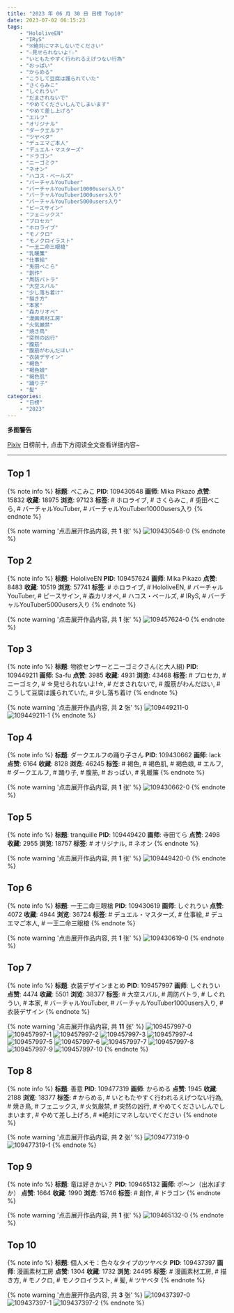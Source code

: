 ```yaml
---
title: "2023 年 06 月 30 日 日榜 Top10"
date: 2023-07-02 06:15:23
tags:
    - "HololiveEN"
    - "IRyS"
    - "※絶対にマネしないでください"
    - "☆見せられないよ!☆"
    - "いともたやすく行われるえげつない行為"
    - "おっぱい"
    - "からめる"
    - "こうして豆腐は護られていた"
    - "さくらみこ"
    - "しぐれうい"
    - "だまされないで"
    - "やめてくださいしんでしまいます"
    - "やめて差し上げろ"
    - "エルフ"
    - "オリジナル"
    - "ダークエルフ"
    - "ツヤベタ"
    - "デュエマご本人"
    - "デュエル・マスターズ"
    - "ドラゴン"
    - "ニーゴミク"
    - "ネオン"
    - "ハコス・ベールズ"
    - "バーチャルYouTuber"
    - "バーチャルYouTuber10000users入り"
    - "バーチャルYouTuber1000users入り"
    - "バーチャルYouTuber5000users入り"
    - "ピースサイン"
    - "フェニックス"
    - "プロセカ"
    - "ホロライブ"
    - "モノクロ"
    - "モノクロイラスト"
    - "一王二命三眼槍"
    - "乳暖簾"
    - "仕事絵"
    - "兎田ぺこら"
    - "創作"
    - "周防パトラ"
    - "大空スバル"
    - "少し落ち着け"
    - "描き方"
    - "本家"
    - "森カリオペ"
    - "漫画素材工房"
    - "火気厳禁"
    - "焼き鳥"
    - "突然の凶行"
    - "腹筋"
    - "腹筋がわんだほい"
    - "衣装デザイン"
    - "褐色"
    - "褐色娘"
    - "褐色肌"
    - "踊り子"
    - "髪"
categories:
    - "日榜"
    - "2023"
---
```


<i class="fa fa-triangle-exclamation"></i>**多图警告**<i class="fa fa-triangle-exclamation"></i>

[Pixiv](https://www.pixiv.net/) 日榜前十, 点击下方阅读全文查看详细内容~

<!-- more -->

---

## Top 1

{% note info %}
**标题**: ぺこみこ
**PID**: 109430548 **画师**: Mika Pikazo
**点赞**: 15832 **收藏**: 18975 **浏览**: 97123
**标签**: # ホロライブ, # さくらみこ, # 兎田ぺこら, # バーチャルYouTuber, # バーチャルYouTuber10000users入り
{% endnote %}

{% note warning '点击展开作品内容, 共 **1** 张' %}
![109430548-0](https://i.pixiv.re/img-original/img/2023/06/29/00/00/10/109430548_p0.png)
{% endnote %}

## Top 2

{% note info %}
**标题**: HololiveEN
**PID**: 109457624 **画师**: Mika Pikazo
**点赞**: 8483 **收藏**: 10519 **浏览**: 57741
**标签**: # ホロライブ, # HololiveEN, # バーチャルYouTuber, # ピースサイン, # 森カリオペ, # ハコス・ベールズ, # IRyS, # バーチャルYouTuber5000users入り
{% endnote %}

{% note warning '点击展开作品内容, 共 **1** 张' %}
![109457624-0](https://i.pixiv.re/img-original/img/2023/06/30/00/00/06/109457624_p0.png)
{% endnote %}

## Top 3

{% note info %}
**标题**: 物欲センサーとニーゴミクさん(と大人組)
**PID**: 109449211 **画师**: Sa-fu
**点赞**: 3985 **收藏**: 4931 **浏览**: 43468
**标签**: # プロセカ, # ニーゴミク, # ☆見せられないよ!☆, # だまされないで, # 腹筋がわんだほい, # こうして豆腐は護られていた, # 少し落ち着け
{% endnote %}

{% note warning '点击展开作品内容, 共 **2** 张' %}
![109449211-0](https://i.pixiv.re/img-original/img/2023/06/29/19/26/23/109449211_p0.jpg)
![109449211-1](https://i.pixiv.re/img-original/img/2023/06/29/19/26/23/109449211_p1.jpg)
{% endnote %}

## Top 4

{% note info %}
**标题**: ダークエルフの踊り子さん
**PID**: 109430662 **画师**: lack
**点赞**: 6164 **收藏**: 8128 **浏览**: 46245
**标签**: # 褐色, # 褐色肌, # 褐色娘, # エルフ, # ダークエルフ, # 踊り子, # 腹筋, # おっぱい, # 乳暖簾
{% endnote %}

{% note warning '点击展开作品内容, 共 **1** 张' %}
![109430662-0](https://i.pixiv.re/img-original/img/2023/06/29/00/00/42/109430662_p0.jpg)
{% endnote %}

## Top 5

{% note info %}
**标题**: tranquille
**PID**: 109449420 **画师**: 寺田てら
**点赞**: 2498 **收藏**: 2955 **浏览**: 18757
**标签**: # オリジナル, # ネオン
{% endnote %}

{% note warning '点击展开作品内容, 共 **1** 张' %}
![109449420-0](https://i.pixiv.re/img-original/img/2023/06/29/19/34/10/109449420_p0.jpg)
{% endnote %}

## Top 6

{% note info %}
**标题**: 一王二命三眼槍
**PID**: 109430619 **画师**: しぐれうい
**点赞**: 4072 **收藏**: 4944 **浏览**: 36724
**标签**: # デュエル・マスターズ, # 仕事絵, # デュエマご本人, # 一王二命三眼槍
{% endnote %}

{% note warning '点击展开作品内容, 共 **1** 张' %}
![109430619-0](https://i.pixiv.re/img-original/img/2023/06/29/00/00/29/109430619_p0.jpg)
{% endnote %}

## Top 7

{% note info %}
**标题**: 衣装デザインまとめ
**PID**: 109457997 **画师**: しぐれうい
**点赞**: 4474 **收藏**: 5501 **浏览**: 38377
**标签**: # 大空スバル, # 周防パトラ, # しぐれうい, # 本家, # バーチャルYouTuber, # バーチャルYouTuber1000users入り, # 衣装デザイン
{% endnote %}

{% note warning '点击展开作品内容, 共 **11** 张' %}
![109457997-0](https://i.pixiv.re/img-original/img/2023/06/30/00/03/09/109457997_p0.jpg)
![109457997-1](https://i.pixiv.re/img-original/img/2023/06/30/00/03/09/109457997_p1.jpg)
![109457997-2](https://i.pixiv.re/img-original/img/2023/06/30/00/03/09/109457997_p2.jpg)
![109457997-3](https://i.pixiv.re/img-original/img/2023/06/30/00/03/09/109457997_p3.jpg)
![109457997-4](https://i.pixiv.re/img-original/img/2023/06/30/00/03/09/109457997_p4.jpg)
![109457997-5](https://i.pixiv.re/img-original/img/2023/06/30/00/03/09/109457997_p5.jpg)
![109457997-6](https://i.pixiv.re/img-original/img/2023/06/30/00/03/09/109457997_p6.jpg)
![109457997-7](https://i.pixiv.re/img-original/img/2023/06/30/00/03/09/109457997_p7.jpg)
![109457997-8](https://i.pixiv.re/img-original/img/2023/06/30/00/03/09/109457997_p8.jpg)
![109457997-9](https://i.pixiv.re/img-original/img/2023/06/30/00/03/09/109457997_p9.jpg)
![109457997-10](https://i.pixiv.re/img-original/img/2023/06/30/00/03/09/109457997_p10.jpg)
{% endnote %}

## Top 8

{% note info %}
**标题**: 善意
**PID**: 109477319 **画师**: からめる
**点赞**: 1945 **收藏**: 2188 **浏览**: 18377
**标签**: # からめる, # いともたやすく行われるえげつない行為, # 焼き鳥, # フェニックス, # 火気厳禁, # 突然の凶行, # やめてくださいしんでしまいます, # やめて差し上げろ, # ※絶対にマネしないでください
{% endnote %}

{% note warning '点击展开作品内容, 共 **2** 张' %}
![109477319-0](https://i.pixiv.re/img-original/img/2023/06/30/19/12/44/109477319_p0.png)
![109477319-1](https://i.pixiv.re/img-original/img/2023/06/30/19/12/44/109477319_p1.png)
{% endnote %}

## Top 9

{% note info %}
**标题**: 竜は好きかい？
**PID**: 109465132 **画师**: ポ～ン（出水ぽすか）
**点赞**: 1664 **收藏**: 1990 **浏览**: 15746
**标签**: # 創作, # ドラゴン
{% endnote %}

{% note warning '点击展开作品内容, 共 **1** 张' %}
![109465132-0](https://i.pixiv.re/img-original/img/2023/06/30/07/30/01/109465132_p0.jpg)
{% endnote %}

## Top 10

{% note info %}
**标题**: 個人メモ：色々なタイプのツヤベタ
**PID**: 109437397 **画师**: 漫画素材工房
**点赞**: 1304 **收藏**: 1732 **浏览**: 24495
**标签**: # 漫画素材工房, # 描き方, # モノクロ, # モノクロイラスト, # 髪, # ツヤベタ
{% endnote %}

{% note warning '点击展开作品内容, 共 **3** 张' %}
![109437397-0](https://i.pixiv.re/img-original/img/2023/06/29/07/00/10/109437397_p0.jpg)
![109437397-1](https://i.pixiv.re/img-original/img/2023/06/29/07/00/10/109437397_p1.jpg)
![109437397-2](https://i.pixiv.re/img-original/img/2023/06/29/07/00/10/109437397_p2.jpg)
{% endnote %}
